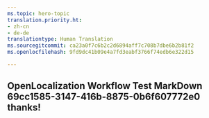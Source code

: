 ```yaml
---
ms.topic: hero-topic
translation.priority.ht:
- zh-cn
- de-de
translationtype: Human Translation
ms.sourcegitcommit: ca23a0f7c6b2c2d6894aff7c708b7dbe6b2b81f2
ms.openlocfilehash: 9fd9dc41b09e4a7fd3eabf3766f74edb6e322d15

---
```

## OpenLocalization Workflow Test MarkDown 69cc1585-3147-416b-8875-0b6f607772e0 thanks!



<!--HONumber=Sep16_HO1-->


